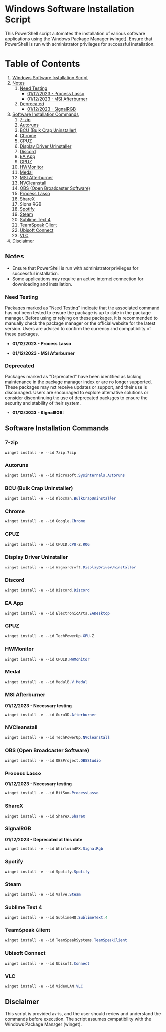 # Windows Software Installation Script

This PowerShell script automates the installation of various software applications using the Windows Package Manager (winget). Ensure that PowerShell is run with administrator privileges for successful installation.

# Table of Contents

1. [Windows Software Installation Script](#windows-software-installation-script)
2. [Notes](#notes)
    1. [Need Testing](#need-testing)
        - [01/12/2023 - Process Lasso](#01122023---process-lasso)
        - [01/12/2023 - MSI Afterburner](#01122023---msi-afterburner)
    2. [Deprecated](#deprecated)
        - [01/12/2023 - SignalRGB](#01122023---signalrgb)
3. [Software Installation Commands](#software-installation-commands)
    1. [7-zip](#7-zip)
    2. [Autoruns](#autoruns)
    3. [BCU (Bulk Crap Uninstaller)](#bcu-bulk-crap-uninstaller)
    4. [Chrome](#chrome)
    5. [CPUZ](#cpuz)
    6. [Display Driver Uninstaller](#display-driver-uninstaller)
    7. [Discord](#discord)
    8. [EA App](#ea-app)
    9. [GPUZ](#gpuz)
    10. [HWMonitor](#hwmonitor)
    11. [Medal](#medal)
    12. [MSI Afterburner](#msi-afterburner)
    13. [NVCleanstall](#nvcleanstall)
    14. [OBS (Open Broadcaster Software)](#obs-open-broadcaster-software)
    15. [Process Lasso](#process-lasso)
    16. [ShareX](#sharex)
    17. [SignalRGB](#signalrgb)
    18. [Spotify](#spotify)
    19. [Steam](#steam)
    20. [Sublime Text 4](#sublime-text-4)
    21. [TeamSpeak Client](#teamspeak-client)
    22. [Ubisoft Connect](#ubisoft-connect)
    23. [VLC](#vlc)
4. [Disclaimer](#disclaimer)


## Notes

- Ensure that PowerShell is run with administrator privileges for successful installation.
- Some applications may require an active internet connection for downloading and installation.
### Need Testing
Packages marked as "Need Testing" indicate that the associated command has not been tested to ensure the package is up to date in the package manager. Before using or relying on these packages, it is recommended to manually check the package manager or the official website for the latest version. Users are advised to confirm the currency and compatibility of these packages.

- **01/12/2023 - Process Lasso**

- **01/12/2023 - MSI Afterburner**

### Deprecated
Packages marked as "Deprecated" have been identified as lacking maintenance in the package manager index or are no longer supported. These packages may not receive updates or support, and their use is discouraged. Users are encouraged to explore alternative solutions or consider discontinuing the use of deprecated packages to ensure the security and stability of their system.

- **01/12/2023 - SignalRGB:**

## Software Installation Commands

### 7-zip
```powershell
winget install -e --id 7zip.7zip
```

### Autoruns
```powershell
winget install -e --id Microsoft.Sysinternals.Autoruns
```

### BCU (Bulk Crap Uninstaller)
```powershell
winget install -e --id Klocman.BulkCrapUninstaller
```

### Chrome
```powershell
winget install -e --id Google.Chrome
```

### CPUZ
```powershell
winget install -e --id CPUID.CPU-Z.ROG
```

### Display Driver Uninstaller
```powershell
winget install -e --id Wagnardsoft.DisplayDriverUninstaller
```

### Discord
```powershell
winget install -e --id Discord.Discord
```

### EA App
```powershell
winget install -e --id ElectronicArts.EADesktop
```

### GPUZ
```powershell
winget install -e --id TechPowerUp.GPU-Z
```

### HWMonitor
```powershell
winget install -e --id CPUID.HWMonitor
```

### Medal
```powershell
winget install -e --id MedalB.V.Medal
```

### MSI Afterburner
**01/12/2023 - Necessary testing**
```powershell
winget install -e --id Guru3D.Afterburner
```

### NVCleanstall
```powershell
winget install -e --id TechPowerUp.NVCleanstall
```

### OBS (Open Broadcaster Software)
```powershell
winget install -e --id OBSProject.OBSStudio
```

### Process Lasso
**01/12/2023 - Necessary testing**
```powershell
winget install -e --id BitSum.ProcessLasso
```

### ShareX
```powershell
winget install -e --id ShareX.ShareX
```

### SignalRGB
**01/12/2023 - Deprecated at this date**
```powershell
winget install -e --id WhirlwindFX.SignalRgb
```

### Spotify
```powershell
winget install -e --id Spotify.Spotify
```

### Steam
```powershell
winget install -e --id Valve.Steam
```

### Sublime Text 4
```powershell
winget install -e --id SublimeHQ.SublimeText.4
```

### TeamSpeak Client
```powershell
winget install -e --id TeamSpeakSystems.TeamSpeakClient
```

### Ubisoft Connect
```powershell
winget install -e --id Ubisoft.Connect
```

### VLC
```powershell
winget install -e --id VideoLAN.VLC
```

## Disclaimer

This script is provided as-is, and the user should review and understand the commands before execution. The script assumes compatibility with the Windows Package Manager (winget).
